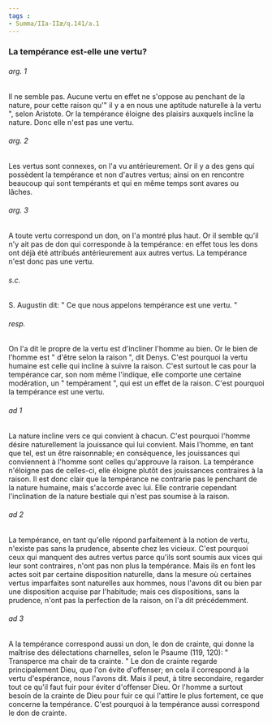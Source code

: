 ```yaml
---
tags : 
- Summa/IIa-IIæ/q.141/a.1
---
```


### La tempérance est-elle une vertu?

###### arg. 1
Il ne semble pas. Aucune vertu en effet ne s'oppose au penchant de la nature, pour cette raison qu'" il y a en nous une aptitude naturelle à la vertu ", selon Aristote. Or la tempérance éloigne des plaisirs auxquels incline la nature. Donc elle n'est pas une vertu. 

###### arg. 2
Les vertus sont connexes, on l'a vu antérieurement. Or il y a des gens qui possèdent la tempérance et non d'autres vertus; ainsi on en rencontre beaucoup qui sont tempérants et qui en même temps sont avares ou lâches. 

###### arg. 3
A toute vertu correspond un don, on l'a montré plus haut. Or il semble qu'il n'y ait pas de don qui corresponde à la tempérance: en effet tous les dons ont déjà été attribués antérieurement aux autres vertus. La tempérance n'est donc pas une vertu. 

###### s.c.
S. Augustin dit: " Ce que nous appelons tempérance est une vertu. " 

###### resp.
On l'a dit le propre de la vertu est d'incliner l'homme au bien. Or le bien de l'homme est " d'être selon la raison ", dit Denys. C'est pourquoi la vertu humaine est celle qui incline à suivre la raison. C'est surtout le cas pour la tempérance car, son nom même l'indique, elle comporte une certaine modération, un " tempérament ", qui est un effet de la raison. C'est pourquoi la tempérance est une vertu. 

###### ad 1
La nature incline vers ce qui convient à chacun. C'est pourquoi l'homme désire naturellement la jouissance qui lui convient. Mais l'homme, en tant que tel, est un être raisonnable; en conséquence, les jouissances qui conviennent à l'homme sont celles qu'approuve la raison. La tempérance n'éloigne pas de celles-ci, elle éloigne plutôt des jouissances contraires à la raison. Il est donc clair que la tempérance ne contrarie pas le penchant de la nature humaine, mais s'accorde avec lui. Elle contrarie cependant l'inclination de la nature bestiale qui n'est pas soumise à la raison. 

###### ad 2
La tempérance, en tant qu'elle répond parfaitement à la notion de vertu, n'existe pas sans la prudence, absente chez les vicieux. C'est pourquoi ceux qui manquent des autres vertus parce qu'ils sont soumis aux vices qui leur sont contraires, n'ont pas non plus la tempérance. Mais ils en font les actes soit par certaine disposition naturelle, dans la mesure où certaines vertus imparfaites sont naturelles aux hommes, nous l'avons dit ou bien par une disposition acquise par l'habitude; mais ces dispositions, sans la prudence, n'ont pas la perfection de la raison, on l'a dit précédemment. 

###### ad 3
A la tempérance correspond aussi un don, le don de crainte, qui donne la maîtrise des délectations charnelles, selon le Psaume (119, 120): " Transperce ma chair de ta crainte. " Le don de crainte regarde principalement Dieu, que l'on évite d'offenser; en cela il correspond à la vertu d'espérance, nous l'avons dit. Mais il peut, à titre secondaire, regarder tout ce qu'il faut fuir pour éviter d'offenser Dieu. Or l'homme a surtout besoin de la crainte de Dieu pour fuir ce qui l'attire le plus fortement, ce que concerne la tempérance. C'est pourquoi à la tempérance aussi correspond le don de crainte. 

